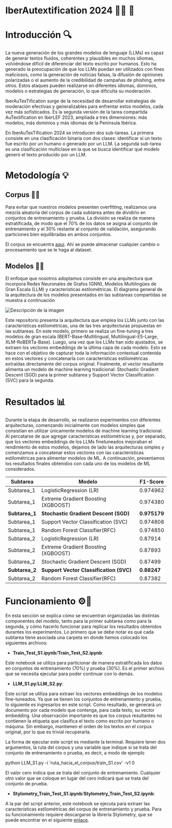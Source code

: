 # **IberAutextification 2024** 👩🏻 :robot: 
# Introducción 🔍
La nueva generación de los grandes modelos de lenguaje (LLMs) es capaz de generar textos fluidos, coherentes y plausibles en muchos idiomas, volviéndose difícil de diferenciar del texto escrito por humanos. Esto ha generado la preocupación de que los LLMs puedan ser utilizados con fines maliciosos, como la generación de noticias falsas, la difusión de opiniones polarizadas o el aumento de la credibilidad de campañas de phishing, entre otros. Estos ataques pueden realizarse en diferentes idiomas, dominios, modelos o estrategias de generación, lo que dificulta su moderación.

IberAuTexTification surge de la necesidad de desarrollar estrategias de moderación efectivas y generalizables para enfrentar estos modelos, cada vez más sofisticados. Es la segunda versión de la tarea compartida AuTextification en IberLEF 2023, ampliada a tres dimensiones: más modelos, más dominios y más idiomas de la Península Ibérica.

En IberAuTexTification 2024 se introducen dos sub-tareas. La primera consiste en una clasificación binaria con dos clases: identificar si un texto fue escrito por un humano o generado por un LLM. La segunda sub-tarea es una clasificación multiclase en la que se busca identificar qué modelo generó el texto producido por un LLM. 

# Metodología 💡 
## Corpus 📄📄
Para evitar que nuestros modelos presenten overfitting, realizamos una mezcla aleatoria del corpus de cada subtarea antes de dividirlo en conjuntos de entrenamiento y prueba. La división se realiza de manera estratificada, de modo que el 70% de los datos se asigna al conjunto de entrenamiento y el 30% restante al conjunto de validación, asegurando particiones bien equilibradas en ambos conjuntos. 

El corpus se encuentra [aqui](https://drive.google.com/drive/folders/1VdTmKAzrfFrL-MKEmsvEXjYKugrm5Rw7?usp=share_link).
Ahí se puede almacenar cualquier cambio o procesamiento que se le haga al dataset. 

## Modelos 🧩🧩
El enfoque que nosotros adoptamos consiste en una arquitectura que incorpora Redes Neuronales de Grafos (GNN), Modelos Multilingües de Gran Escala (LLM) y características estilométricas. El diagrama general de la arquitectura de los modelos presentados en las subtareas compartidas se muestra a continuación 

![Descripción de la imagen](https://drive.google.com/uc?export=view&id=1Zzm_o999lkIjJ1NZNQ_8NeghzvQORxaI)

Este repositorio presenta la arquitectura que emplea los LLMs junto con las características estilométricas, una de las tres arquitecturas propuestas en las subtareas. En este modelo, primero se realiza un fine-tuning a tres modelos de gran escala (BERT-Base-Multilingual, Multilingual-E5-Large, XLM-RoBERTa-Base). Luego, una vez que los LLMs han sido ajustados, se extraen los vectores embeddings de la última capa de cada modelo. Esto se hace con el objetivo de capturar toda la información contextual contenida en estos vectores y concatenarla con características estilométricas extraídas directamente del corpus original. Finalmente, el vector resultante alimenta un modelo de machine learning tradicional: Stochastic Gradient Descent (SGD) para la primer subtarea y Support Vector Classification (SVC) para la segunda. 

# Resultados 📊
Durante la etapa de desarrollo, se realizaron experimentos con diferentes arquitecturas, comenzando inicialmente con modelos simples que consistían en utilizar únicamente modelos de machine learning tradicional. Al percatarse de que agregar características estilométricas y, por separado, que los vectores embeddings de los LLMs finetuneados mejoraban el rendimiento de estos modelos, dejamos de lado las arquitecturas simples y comenzamos a concatenar estos vectores con las características estilométricas para alimentar modelos de ML. A continuación, presentamos los resultados finales obtenidos con cada uno de los modelos de ML considerados.

| Subtarea  |                Modelo               | F1-Score |
|-----------|-------------------------------------|----------|
| Subtarea_1|        LogisticRegression (LR)      | 0.974962 |
| Subtarea_1| Extreme Gradient Boosting (XGBOOST) | 0.974380 |
| **Subtarea_1**|  **Stochastic Gradient Descent (SGD)**  | **0.975179** |
| Subtarea_1| Support Vector Classification (SVC) | 0.974808 |
| Subtarea_1|    Random Forest Classifier(RFC)    | 0.974850 |
| Subtarea_2|        LogisticRegression (LR)      | 0.87914  |
| Subtarea_2| Extreme Gradient Boosting (XGBOOST) | 0.87893  |
| Subtarea_2|  Stochastic Gradient Descent (SGD)  | 0.87499  |
| **Subtarea_2**| **Support Vector Classification (SVC)** | **0.88247**  |
| Subtarea_2|    Random Forest Classifier(RFC)    | 0.87382  |


# Funcionamiento ⚙️🔧
En esta sección se explica cómo se encuentran organizadas las distintas componentes del modelo, tanto para la primer subtarea como para la segunda, y cómo hacerlo funcionar para replicar los resultados obtenidos durantes los experimentos. Lo primero que se debe notar es que cada subtarea tiene asociada una carpeta en donde hemos colocado los siguientes archivos: 

- **Train_Test_S1.ipynb**/**Train_Test_S2.ipynb**:

Este notebook se utiliza para particionar de manera estratificada los datos en conjuntos de entrenamiento (70%) y prueba (30%). Es el primer
archivo que se necesita ejecutar para poder continuar con lo demás. 

- **LLM_S1.py**/**LLM_S2.py**:

Este script se utiliza para extraer los vectores embeddings de los modelos fine-tuneados. Ya que se tienen los conjuntos de entrenamiento y prueba, lo siguiente es ingresarlos en este script. Como resultado, se generará un documento por cada modelo que contenga, para cada texto, su vector embedding. Una observación importante es que los corpus resultantes no contienen la etiqueta que clasifica el texto como escrito por humano o máquina. Sin embargo, mantienen el orden de los textos en el corpus original, por lo que es trivial recuperarla. 

La forma de ejecutar este script es mediante la terminal. Requiere tener dos argumentos, la ruta del corpus y una variable que indique si se trata del conjunto de entrenamiento o prueba, es decir, a modo de ejemplo 

python LLM_S1.py -i 'ruta_hacia_el_corpus/train_S1.csv' -v1 0 

El valor cero indica que se trata del conjunto de entrenamiento. Cualquier otro valor que se coloque en lugar del cero indicará que se trata del conjunto de prueba. 

- **Stylometry_Train_Test_S1.ipynb**/**Stylometry_Train_Test_S2.ipynb**:

A la par del script anterior, este notebook se ejecuta para extraer las características estilométricas del corpus de entrenamiento y prueba. Para su funcionamiento requiere descargarse la librería Stylometry, que se puede encontrar en el siguiente [enlace](https://github.com/jpotts18/stylometry).





